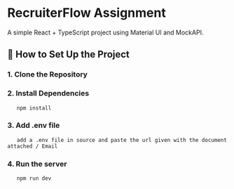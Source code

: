 # RecruiterFlow Assignment

A simple React + TypeScript project using Material UI and MockAPI.

## 🚀 How to Set Up the Project

### 1. Clone the Repository

### 2. Install Dependencies

       npm install
### 3. Add .env file
       add a .env file in source and paste the url given with the document attached / Email

### 4. Run the server
       npm run dev



